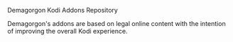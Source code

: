 Demagorgon Kodi Addons Repository

Demagorgon's addons are based on legal online content with the intention of improving the overall Kodi experience.

